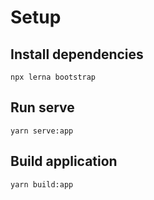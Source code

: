 # Setup

## Install dependencies

```node
npx lerna bootstrap
```

## Run serve

```node
yarn serve:app
```

## Build application

```node
yarn build:app
```
